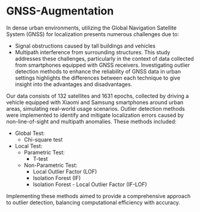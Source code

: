 # GNSS-Augmentation

In dense urban environments, utilizing the Global Navigation Satellite System (GNSS) for localization presents numerous challenges due to:
  - Signal obstructions caused by tall buildings and vehicles
  - Multipath interference from surrounding structures. 
This study addresses these challenges, particularly in the context of data collected from smartphones equipped with GNSS receivers. Investigating outlier detection methods to enhance the reliability of GNSS data in urban settings highlights the differences between each technique to give insight into the advantages and disadvantages.

Our data consists of 132 satellites and 1631 epochs, collected by driving a vehicle equipped with Xiaomi and Samsung smartphones around urban areas, simulating real-world usage scenarios. 
Outlier detection methods were implemented to identify and mitigate localization errors caused by non-line-of-sight and multipath anomalies. These methods included:
  - Global Test: 
    - Chi-square test 
  - Local Test:
    - Parametric Test: 
        - T-test
    - Non-Parametric Test: 
        - Local Outlier Factor (LOF)
        - Isolation Forest (IF)
        - Isolation Forest - Local Outlier Factor (IF-LOF)

Implementing these methods aimed to provide a comprehensive approach to outlier detection, balancing computational efficiency with accuracy. 
